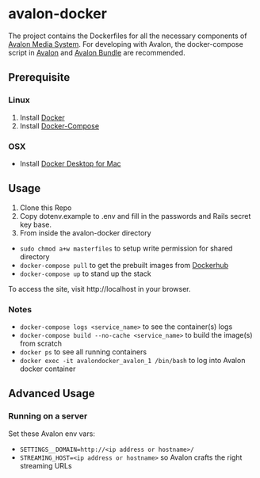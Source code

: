 # avalon-docker
The project contains the Dockerfiles for all the necessary components of [Avalon Media System](http://github.com/avalonmediasystem/avalon). For developing with Avalon, the docker-compose script in [Avalon](http://github.com/avalonmediasystem/avalon) and [Avalon Bundle](http://github.com/samvera-labs/avalon-bundle) are recommended.

## Prerequisite

### Linux
1. Install [Docker](https://docs.docker.com/engine/install/)
2. Install [Docker-Compose](https://docs.docker.com/compose/install/)

### OSX
* Install [Docker Desktop for Mac](https://docs.docker.com/docker-for-mac/install/)

## Usage
1. Clone this Repo
2. Copy dotenv.example to .env and fill in the passwords and Rails secret key base.
3. From inside the avalon-docker directory
  * `sudo chmod a+w masterfiles` to setup write permission for shared directory
  * `docker-compose pull` to get the prebuilt images from [Dockerhub](dockerhub.com)
  * `docker-compose up` to stand up the stack

To access the site, visit http://localhost in your browser.

### Notes
* `docker-compose logs <service_name>` to see the container(s) logs
* `docker-compose build --no-cache <service_name>` to build the image(s) from scratch
* `docker ps` to see all running containers
* `docker exec -it avalondocker_avalon_1 /bin/bash` to log into Avalon docker container

## Advanced Usage

### Running on a server
Set these Avalon env vars:
* `SETTINGS__DOMAIN=http://<ip address or hostname>/`
* `STREAMING_HOST=<ip address or hostname>` so Avalon crafts the right streaming URLs
